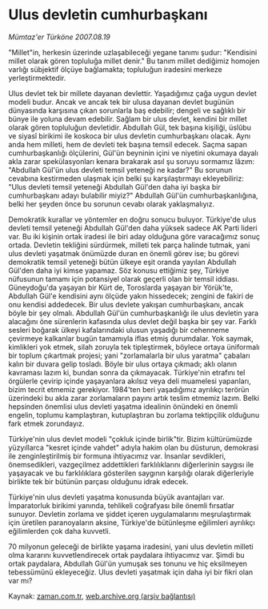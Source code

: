 # Ulus devletin cumhurbaşkanı

*Mümtaz'er Türköne 2007.08.19*

<tr><td class="metin" colspan="2" style="padding-top: 20px; padding-left: 5px; padding-right: 10px;">"Millet"in, herkesin üzerinde uzlaşabileceği yegane tanımı şudur: "Kendisini millet olarak gören topluluğa millet denir."  Bu tanım millet dediğimiz homojen varlığı sübjektif ölçüye bağlamakta; topluluğun iradesini merkeze yerleştirmektedir.</td></tr><tr><td class="metin" colspan="2" style="padding-top: 20px; padding-left: 5px; padding-right: 10px;"><p>Ulus devlet tek bir millete dayanan devlettir. Yaşadığımız çağa uygun devlet modeli budur. Ancak ve ancak tek bir ulusa dayanan devlet bugünün dünyasında karşısına çıkan sorunlarla baş edebilir; dengeli ve sağlıklı bir bünye ile yoluna devam edebilir. Sağlam bir ulus devlet, kendini bir millet olarak gören topluluğun devletidir. Abdullah Gül, tek başına kişiliği, üslûbu ve siyasî birikimi ile koskoca bir ulus devletin cumhurbaşkanı olacak. Aynı anda hem milleti, hem de devleti tek başına temsil edecek. Saçma sapan cumhurbaşkanlığı ölçülerini, Gül'ün beyninin içini ve niyetini okumaya dayalı akla zarar spekülasyonları kenara bırakarak asıl şu soruyu sormamız lâzım: "Abdullah Gül'ün ulus devleti temsil yeteneği ne kadar?" Bu sorunun cevabına kestirmeden ulaşmak için belki şu karşılaştırmayı ekleyebiliriz: "Ulus devleti temsil yeteneği Abdullah Gül'den daha iyi başka bir cumhurbaşkanı adayı bulabilir miyiz?" Abdullah Gül'ün cumhurbaşkanlığına, belki her şeyden önce bu sorunun cevabı olarak yaklaşmalıyız.
<p> Demokratik kurallar ve yöntemler en doğru sonucu buluyor. Türkiye'de ulus devleti temsil yeteneği Abdullah Gül'den daha yüksek sadece AK Parti lideri var. Bu iki kişinin ortak iradesi ile biri aday olduğuna göre varacağımız sonuç ortada. Devletin tekliğini sürdürmek, milleti tek parça halinde tutmak, yani ulus devleti yaşatmak önümüzde duran en önemli görev ise; bu görevi demokratik temsil yeteneği bütün ülkeye eşit oranda yayılan Abdullah Gül'den daha iyi kimse yapamaz. Söz konusu ettiğimiz şey, Türkiye nüfusunun tamamı için potansiyel olarak geçerli olan bir temsil iddiası. Güneydoğu'da yaşayan bir Kürt de, Toroslarda yaşayan bir Yörük'te, Abdullah Gül'e kendisini aynı ölçüde yakın hissedecek; zengini de fakiri de onu kendisi addedecek. Bir ulus devlete yakışan cumhurbaşkanı, ancak böyle bir şey olmalı. Abdullah Gül'ün cumhurbaşkanlığı ile ulus devletin yara alacağını öne sürenlerin kafasında ulus devlet değil başka bir şey var. Farklı sesleri boğarak ülkeyi kafalarındaki ulusun yaşadığı bir cehenneme çevirmeye kalkanlar bugün tamamıyla iflas etmiş durumdalar. Yok saymak, kimlikleri yok etmek, silah zoruyla tek tipleştirmek, böylece ortaya üniformalı bir toplum çıkartmak projesi; yani "zorlamalarla bir ulus yaratma" çabaları kalın bir duvara gelip tosladı. Böyle bir ulus ortaya çıkmadı; aklı olanın kavraması lazım ki, bundan sonra da çıkmayacak. Türkiye'nin etrafını tel örgülerle çevirip içinde yaşayanlara akılsız veya deli muamelesi yapanları, bizim tecrit etmemiz gerekiyor. 1984'ten beri yaşadığımız ayrılıkçı terörün üzerindeki bu akla zarar zorlamaların payını artık teslim etmemiz lazım. Belki hepsinden önemlisi ulus devleti yaşatma idealinin önündeki en önemli engelin, toplumu kamplaştıran, kutuplaştıran bu zorlama tektipçilik olduğunu fark etmek zorundayız.
<p> Türkiye'nin ulus devlet modeli "çokluk içinde birlik"tir. Bizim kültürümüzde yüzyıllarca "kesret içinde vahdet" adıyla hakim olan bu düsturun, demokrasi ile zenginleştirilmiş bir formuna ihtiyacımız var. İnsanlar sevdikleri, önemsedikleri, vazgeçilmez addettikleri farklılıklarını diğerlerinin saygısı ile yaşayacak ve bu farklılıklara gösterilen saygının karşılığı olarak diğerleriyle birlikte tek bir bütünün parçası olduğunu idrak edecek. 
<p> Türkiye'nin ulus devleti yaşatma konusunda büyük avantajları var. İmparatorluk birikimi yanında, tehlikeli coğrafyası bile önemli fırsatlar sunuyor. Devletin zorlama ve şiddet içeren uygulamalarını meşrulaştırmak için üretilen paranoyaların aksine, Türkiye'de bütünleşme eğilimleri ayrılıkçı eğilimlerden çok daha kuvvetli. 
<p> 70 milyonun geleceği de birlikte yaşama iradesini, yani ulus devletin milleti olma kararını kuvvetlendirecek ortak paydalara ihtiyacımız var. Şimdi bu ortak paydalara, Abdullah Gül'ün yumuşak ses tonunu ve hiç eksilmeyen tebessümünü ekleyeceğiz. Ulus devleti yaşatmak için daha iyi bir fikri olan var mı?<br/></p></p></p></p></p></td></tr>

Kaynak: [zaman.com.tr](http://zaman.com.tr/yazar.do?yazino=577701), [web.archive.org (arşiv bağlantısı)](http://web.archive.org/web/20080622152555/http://www.zaman.com.tr:80/yazar.do?yazino=577701)

